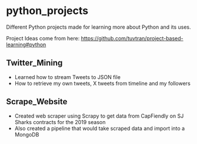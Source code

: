 # python_projects
Different Python projects made for learning more about Python and its uses.

Project Ideas come from here: https://github.com/tuvtran/project-based-learning#python

## Twitter_Mining
 * Learned how to stream Tweets to JSON file
 * How to retrieve my own tweets, X tweets from timeline and my followers

## Scrape_Website
 * Created web scraper using Scrapy to get data from CapFiendly on SJ Sharks contracts for the 2019 season
 * Also created a pipeline that would take scraped data and import into a MongoDB
